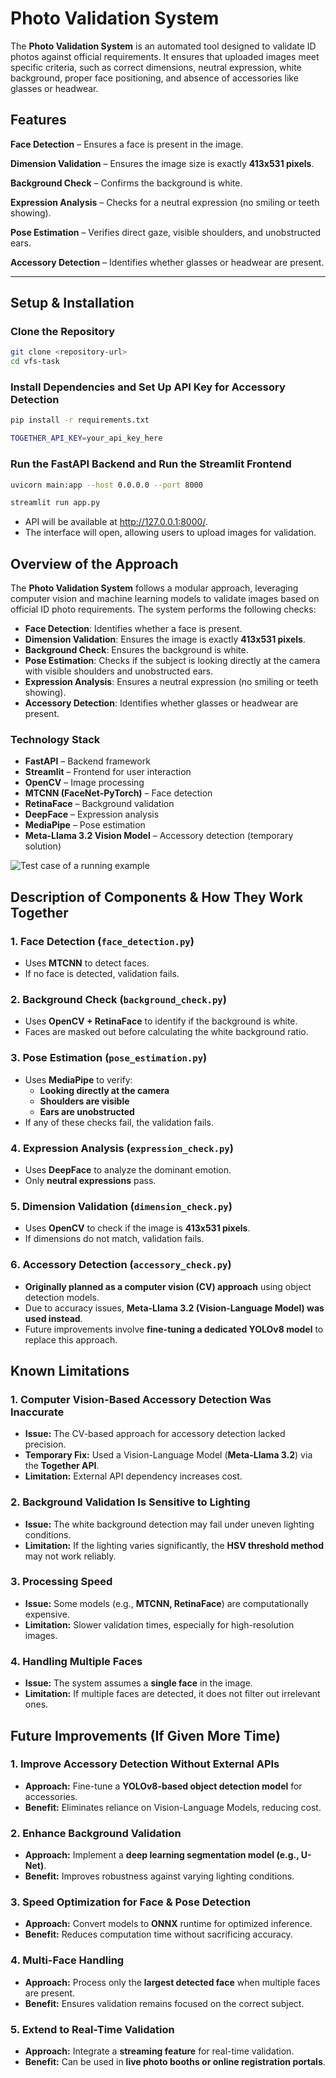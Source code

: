 # Photo Validation System

The **Photo Validation System** is an automated tool designed to validate ID photos against official requirements. It ensures that uploaded images meet specific criteria, such as correct dimensions, neutral expression, white background, proper face positioning, and absence of accessories like glasses or headwear.

## Features

**Face Detection** – Ensures a face is present in the image.

**Dimension Validation** – Ensures the image size is exactly **413x531 pixels**.

**Background Check** – Confirms the background is white.

**Expression Analysis** – Checks for a neutral expression (no smiling or teeth showing).

**Pose Estimation** – Verifies direct gaze, visible shoulders, and unobstructed ears.

**Accessory Detection** – Identifies whether glasses or headwear are present.

---




## **Setup & Installation**

### **Clone the Repository**

```bash
git clone <repository-url>
cd vfs-task
```

### **Install Dependencies and Set Up API Key for Accessory Detection**

```bash
pip install -r requirements.txt

TOGETHER_API_KEY=your_api_key_here
```

### **Run the FastAPI Backend and Run the Streamlit Frontend**

```bash
uvicorn main:app --host 0.0.0.0 --port 8000

streamlit run app.py
```

- API will be available at http://127.0.0.1:8000/.
- The interface will open, allowing users to upload images for validation.



## Overview of the Approach

The **Photo Validation System** follows a modular approach, leveraging computer vision and machine learning models to validate images based on official ID photo requirements. The system performs the following checks:

- **Face Detection**: Identifies whether a face is present.
- **Dimension Validation**: Ensures the image is exactly **413x531 pixels**.
- **Background Check**: Ensures the background is white.
- **Pose Estimation**: Checks if the subject is looking directly at the camera with visible shoulders and unobstructed ears.
- **Expression Analysis**: Ensures a neutral expression (no smiling or teeth showing).
- **Accessory Detection**: Identifies whether glasses or headwear are present.

### **Technology Stack**

- **FastAPI** – Backend framework
- **Streamlit** – Frontend for user interaction
- **OpenCV** – Image processing
- **MTCNN (FaceNet-PyTorch)** – Face detection
- **RetinaFace** – Background validation
- **DeepFace** – Expression analysis
- **MediaPipe** – Pose estimation
- **Meta-Llama 3.2 Vision Model** – Accessory detection (temporary solution)


![Test case of a running example](test_case.jpg)


## Description of Components & How They Work Together

### **1️. Face Detection (`face_detection.py`)**

- Uses **MTCNN** to detect faces.
- If no face is detected, validation fails.

### **2️. Background Check (`background_check.py`)**

- Uses **OpenCV + RetinaFace** to identify if the background is white.
- Faces are masked out before calculating the white background ratio.

### **3️. Pose Estimation (`pose_estimation.py`)**

- Uses **MediaPipe** to verify:
  - **Looking directly at the camera**
  - **Shoulders are visible**
  - **Ears are unobstructed**
- If any of these checks fail, the validation fails.

### **4️. Expression Analysis (`expression_check.py`)**

- Uses **DeepFace** to analyze the dominant emotion.
- Only **neutral expressions** pass.

### **5️. Dimension Validation (`dimension_check.py`)**

- Uses **OpenCV** to check if the image is **413x531 pixels**.
- If dimensions do not match, validation fails.

### **6️. Accessory Detection (`accessory_check.py`)**

- **Originally planned as a computer vision (CV) approach** using object detection models.
- Due to accuracy issues, **Meta-Llama 3.2 (Vision-Language Model) was used instead**.
- Future improvements involve **fine-tuning a dedicated YOLOv8 model** to replace this approach.



## Known Limitations

### 1. Computer Vision-Based Accessory Detection Was Inaccurate

- **Issue:** The CV-based approach for accessory detection lacked precision.
- **Temporary Fix:** Used a Vision-Language Model (**Meta-Llama 3.2**) via the **Together API**.
- **Limitation:** External API dependency increases cost.

### 2. Background Validation Is Sensitive to Lighting

- **Issue:** The white background detection may fail under uneven lighting conditions.
- **Limitation:** If the lighting varies significantly, the **HSV threshold method** may not work reliably.

### 3. Processing Speed

- **Issue:** Some models (e.g., **MTCNN, RetinaFace**) are computationally expensive.
- **Limitation:** Slower validation times, especially for high-resolution images.

### 4. Handling Multiple Faces

- **Issue:** The system assumes a **single face** in the image.
- **Limitation:** If multiple faces are detected, it does not filter out irrelevant ones.



## Future Improvements (If Given More Time)

### 1. Improve Accessory Detection Without External APIs

- **Approach:** Fine-tune a **YOLOv8-based object detection model** for accessories.
- **Benefit:** Eliminates reliance on Vision-Language Models, reducing cost.

### 2. Enhance Background Validation

- **Approach:** Implement a **deep learning segmentation model (e.g., U-Net)**.
- **Benefit:** Improves robustness against varying lighting conditions.

### 3. Speed Optimization for Face & Pose Detection

- **Approach:** Convert models to **ONNX** runtime for optimized inference.
- **Benefit:** Reduces computation time without sacrificing accuracy.

### 4. Multi-Face Handling

- **Approach:** Process only the **largest detected face** when multiple faces are present.
- **Benefit:** Ensures validation remains focused on the correct subject.

### 5. Extend to Real-Time Validation

- **Approach:** Integrate a **streaming feature** for real-time validation.
- **Benefit:** Can be used in **live photo booths or online registration portals**.

